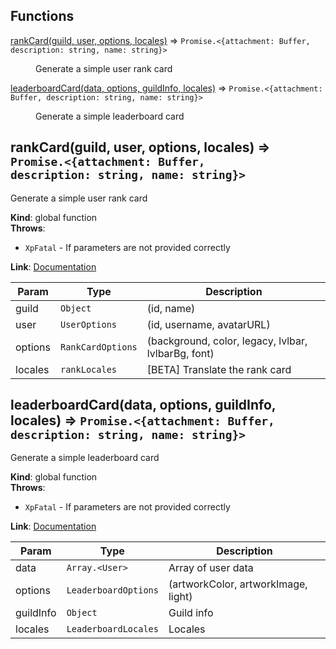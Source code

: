 ## Functions

<dl>
<dt><a href="#rankCard">rankCard(guild, user, options, locales)</a> ⇒ <code>Promise.&lt;{attachment: Buffer, description: string, name: string}&gt;</code></dt>
<dd><p>Generate a simple user rank card</p>
</dd>
<dt><a href="#leaderboardCard">leaderboardCard(data, options, guildInfo, locales)</a> ⇒ <code>Promise.&lt;{attachment: Buffer, description: string, name: string}&gt;</code></dt>
<dd><p>Generate a simple leaderboard card</p>
</dd>
</dl>

<a name="rankCard"></a>

## rankCard(guild, user, options, locales) ⇒ <code>Promise.&lt;{attachment: Buffer, description: string, name: string}&gt;</code>

Generate a simple user rank card

**Kind**: global function  
**Throws**:

- <code>XpFatal</code> - If parameters are not provided correctly

**Link**: [Documentation](https://simplyxp.js.org/docs/rankCard)

| Param   | Type                         | Description                                         |
|---------|------------------------------|-----------------------------------------------------|
| guild   | <code>Object</code>          | (id, name)                                          |
| user    | <code>UserOptions</code>     | (id, username, avatarURL)                           |
| options | <code>RankCardOptions</code> | (background, color, legacy, lvlbar, lvlbarBg, font) |
| locales | <code>rankLocales</code>     | [BETA] Translate the rank card                      |

<a name="leaderboardCard"></a>

## leaderboardCard(data, options, guildInfo, locales) ⇒ <code>Promise.&lt;{attachment: Buffer, description: string, name: string}&gt;</code>

Generate a simple leaderboard card

**Kind**: global function  
**Throws**:

- <code>XpFatal</code> - If parameters are not provided correctly

**Link**: [Documentation](https://simplyxp.js.org/docs/leaderboard)

| Param     | Type                            | Description                         |
|-----------|---------------------------------|-------------------------------------|
| data      | <code>Array.&lt;User&gt;</code> | Array of user data                  |
| options   | <code>LeaderboardOptions</code> | (artworkColor, artworkImage, light) |
| guildInfo | <code>Object</code>             | Guild info                          |
| locales   | <code>LeaderboardLocales</code> | Locales                             |

